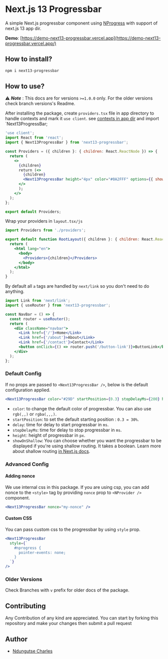 # Next.js 13 Progressbar

A simple Next.js progressbar component using [NProgress](http://ricostacruz.com/nprogress/) with support of next.js 13 app dir.

<!-- > [I've created this Blog to help you create your own progressbar](https://gosink.in/next-js-make-your-own-progress-bar-indicator-component-easily/) -->

**Demo**: [https://demo-next13-progressbar.vercel.app](https://demo-next13-progressbar.vercel.app/)

## How to install?

```bash
npm i next13-progressbar
```

## How to use?

⚠️ **_Note_** : This docs are for versions `>=1.0.0` only. For the older versions check branch versions's Readme.

After installing the package, create `providers.tsx` file in app directory to handle contexts and mark it `use client`. see [contexts in app dir](https://nextjs.org/docs/getting-started/react-essentials#context) and import `Next13ProgressBar;

```jsx
'use client';
import React from 'react';
import { Next13ProgressBar } from 'next13-progressbar';

const Providers = ({ children }: { children: React.ReactNode }) => {
  return (
    <>
      {children}
      return (<>
        {children}
        <Next13ProgressBar height="4px" color="#0A2FFF" options={{ showSpinner: true }} showOnShallow />
      </>
      );
    </>
  );
};

export default Providers;
```

Wrap your providers in `layout.tsx/js`

```jsx
import Providers from './providers';

export default function RootLayout({ children }: { children: React.ReactNode }) {
  return (
    <html lang="en">
      <body>
        <Providers>{children}</Providers>
      </body>
    </html>
  );
}
```

By default all `a` tags are handled by `next/link` so you don't need to do anything.

```jsx
import Link from 'next/link';
import { useRouter } from 'next13-progressbar';

const NavBar = () => {
  const router = useRouter();
  return (
    <div className="navbar">
      <Link href={'/'}>Home</Link>
      <Link href={'/about'}>About</Link>
      <Link href={'/contact'}>Contact</Link>
      <button onClick={() => router.push('/button-link')}>ButtonLink</button>
    </div>
  );
};
```

### Default Config

If no props are passed to `<Next13ProgressBar />`, below is the default configuration applied.

```jsx
<Next13ProgressBar color="#29D" startPosition={0.3} stopDelayMs={200} height={3} showOnShallow={true} />
```

- `color`: to change the default color of progressbar. You can also use `rgb(,,)` or `rgba(,,,)`.
- `startPosition`: to set the default starting position : `0.3 = 30%`.
- `delay`: time for delay to start progressbar in `ms`.
- `stopDelayMs`: time for delay to stop progressbar in `ms`.
- `height`: height of progressbar in `px`.
- `showOnShallow`: You can choose whether you want the progressbar to be displayed if you're using shallow routing. It takes a boolean. Learn more about shallow routing [in Next.js docs](https://nextjs.org/docs/routing/shallow-routing).

### Advanced Config

#### Adding nonce

We use internal css in this package. If you are using csp, you can add nonce to the `<style>` tag by providing `nonce` prop to `<NProvider />` component.

```jsx
<Next13ProgressBar nonce="my-nonce" />
```

#### Custom CSS

You can pass custom css to the progressbar by using `style` prop.

```jsx
<Next13ProgressBar
  style={`
    #nprogress {
      pointer-events: none;
    }
  `}
/>
```

### Older Versions

Check Branches with `v` prefix for older docs of the package.

## Contributing

Any Contribution of any kind are appreciated. You can start by forking this repository and make your changes then submit a pull request

## Author

- [Ndungutse Charles](https://github.com/NdungutseCharles103)
